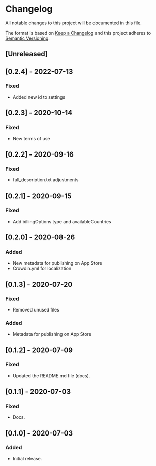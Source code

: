 # Changelog

All notable changes to this project will be documented in this file.

The format is based on [Keep a Changelog](http://keepachangelog.com/en/1.0.0/)
and this project adheres to [Semantic Versioning](http://semver.org/spec/v2.0.0.html).

## [Unreleased]

## [0.2.4] - 2022-07-13

### Fixed

- Added new id to settings

## [0.2.3] - 2020-10-14

### Fixed

- New terms of use

## [0.2.2] - 2020-09-16

### Fixed

- full_description.txt adjustments

## [0.2.1] - 2020-09-15

### Fixed

- Add billingOptions type and availableCountries

## [0.2.0] - 2020-08-26

### Added

- New metadata for publishing on App Store
- Crowdin.yml for localization

## [0.1.3] - 2020-07-20

### Fixed

- Removed unused files

### Added

- Metadata for publishing on App Store

## [0.1.2] - 2020-07-09

### Fixed

- Updated the README.md file (docs).

## [0.1.1] - 2020-07-03

### Fixed

- Docs.

## [0.1.0] - 2020-07-03

### Added

- Initial release.
